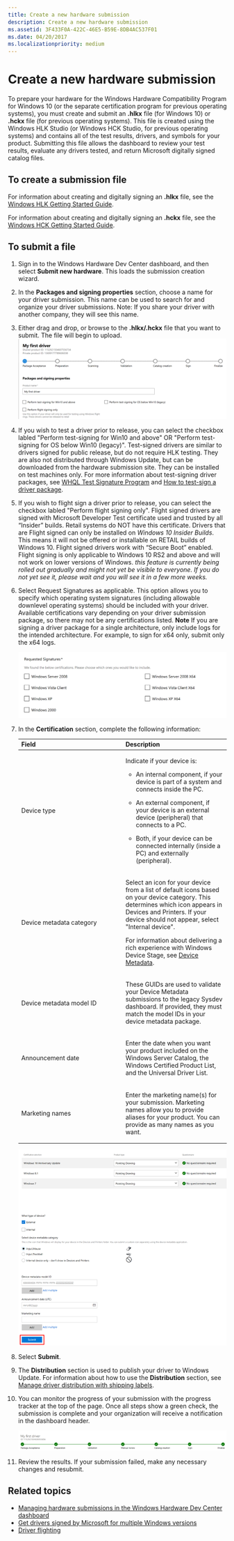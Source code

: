 ```yaml
---
title: Create a new hardware submission
description: Create a new hardware submission
ms.assetid: 3F433F0A-422C-46E5-B59E-8DB4AC537F01
ms.date: 04/20/2017
ms.localizationpriority: medium
---
```


# Create a new hardware submission


To prepare your hardware for the Windows Hardware Compatibility Program for Windows 10 (or the separate certification program for previous operating systems), you must create and submit an **.hlkx** file (for Windows 10) or **.hckx** file (for previous operating systems). This file is created using the Windows HLK Studio (or Windows HCK Studio, for previous operating systems) and contains all of the test results, drivers, and symbols for your product. Submitting this file allows the dashboard to review your test results, evaluate any drivers tested, and return Microsoft digitally signed catalog files.

## <span id="To_create_a_submission_file"></span><span id="to_create_a_submission_file"></span><span id="TO_CREATE_A_SUBMISSION_FILE"></span>To create a submission file


For information about creating and digitally signing an **.hlkx** file, see the [Windows HLK Getting Started Guide](https://docs.microsoft.com/windows-hardware/test/hlk/getstarted/windows-hlk-getting-started).

For information about creating and digitally signing an **.hckx** file, see the [Windows HCK Getting Started Guide](http://go.microsoft.com/fwlink/p/?LinkId=248436).

## <span id="To_submit_a_file"></span><span id="to_submit_a_file"></span><span id="TO_SUBMIT_A_FILE"></span>To submit a file


1. Sign in to the Windows Hardware Dev Center dashboard, and then select **Submit new hardware**. This loads the submission creation wizard.

2. In the **Packages and signing properties** section, choose a name for your driver submission. This name can be used to search for and organize your driver submissions. Note: If you share your driver with another company, they will see this name.

3. Either drag and drop, or browse to the **.hlkx/.hckx** file that you want to submit. The file will begin to upload.
   ![screenshot that shows the driver name field](images/drivers-name.png)

4. If you wish to test a driver prior to release, you can select the checkbox labled "Perform test-signing for Win10 and above" OR "Perform test-signing for OS below Win10 (legacy)". Test-signed drivers are similar to drivers signed for public release, but do not require HLK testing. They are also not distributed through Windows Update, but can be downloaded from the hardware submission site. They can be installed on test machines only. For more information about test-signing driver packages, see [WHQL Test Signature Program](https://docs.microsoft.com/windows-hardware/drivers/install/whql-test-signature-program) and [How to test-sign a driver package](https://docs.microsoft.com/windows-hardware/drivers/install/how-to-test-sign-a-driver-package).

5. If you wish to flight sign a driver prior to release, you can select the checkbox labled "Perform flight signing only". Flight signed drivers are signed with Microsoft Developer Test certificate used and trusted by all “Insider” builds. Retail systems do NOT have this certificate. Drivers that are Flight signed can only be installed on *Windows 10 Insider Builds*. This means it will not be offered or installable on RETAIL builds of Windows 10. Flight signed drivers work with “Secure Boot” enabled. Flight signing is only applicable to Windows 10 RS2 and above and will not work on lower versions of Windows. _this feature is currently being rolled out gradually and might not yet be visible to everyone. If you do not yet see it, please wait and you will see it in a few more weeks._

6. Select Request Signatures as applicable. This option allows you to specify which operating system signatures (including allowable downlevel operating systems) should be included with your driver. Available certifications vary depending on your driver submission package, so there may not be any certifications listed. **Note** If you are signing a driver package for a single architecture, only include logs for the intended architecture. For example, to sign for x64 only, submit only the x64 logs.

   ![screenshot that shows possible certifications for a driver submission, and the finalize button](images/additionalcertifications.png)

7. In the **Certification** section, complete the following information:

   <table>
   <colgroup>
   <col width="50%" />
   <col width="50%" />
   </colgroup>
   <thead>
   <tr class="header">
   <th>Field</th>
   <th>Description</th>
   </tr>
   </thead>
   <tbody>
   <tr class="even">
   <td><p>Device type</p></td>
   <td><p>Indicate if your device is:</p>
   <ul>
   <li><p>An internal component, if your device is part of a system and connects inside the PC.</p></li>
   <li><p>An external component, if your device is an external device (peripheral) that connects to a PC.</p></li>
   <li><p>Both, if your device can be connected internally (inside a PC) and externally (peripheral).</p></li>
   </ul></td>
   </tr>
   <tr class="odd">
   <td><p>Device metadata category</p></td>
   <td><p>Select an icon for your device from a list of default icons based on your device category. This determines which icon appears in Devices and Printers. If your device should not appear, select &quot;Internal device&quot;.</p>
   <p>For information about delivering a rich experience with Windows Device Stage, see <a href="https://msdn.microsoft.com/library/windows/hardware/br230800.aspx" data-raw-source="[Device Metadata](https://msdn.microsoft.com/library/windows/hardware/br230800.aspx)">Device Metadata</a>.</p></td>
   </tr>
   <tr class="even">
   <td><p>Device metadata model ID</p></td>
   <td><p>These GUIDs are used to validate your Device Metadata submissions to the legacy Sysdev dashboard. If provided, they must match the model IDs in your device metadata package.</p></td>
   </tr>
   <tr class="odd">
   <td><p>Announcement date</p></td>
   <td><p>Enter the date when you want your product included on the Windows Server Catalog, the Windows Certified Product List, and the Universal Driver List.</p></td>
   </tr>
   <tr class="even">
   <td><p>Marketing names</p></td>
   <td><p>Enter the marketing name(s) for your submission. Marketing names allow you to provide aliases for your product. You can provide as many names as you want.</p></td>
   </tr>
   </tbody>
   </table>

   ![screenshot that shows the certification section](images/drivers-certification.png)

8. Select **Submit**.

9. The **Distribution** section is used to publish your driver to Windows Update. For information about how to use the **Distribution** section, see [Manage driver distribution with shipping labels](manage-driver-distribution-by-submission.md).

10. You can monitor the progress of your submission with the progress tracker at the top of the page. Once all steps show a green check, the submission is complete and your organization will receive a notification in the dashboard header.

    ![screenshot that shows the progress tracker](images/drivers-allgreen-new.png)

11. Review the results. If your submission failed, make any necessary changes and resubmit.

## Related topics

   *  [Managing hardware submissions in the Windows Hardware Dev Center dashboard](manage-your-hardware-submissions.md)
   *  [Get drivers signed by Microsoft for multiple Windows versions](get-drivers-signed-by-microsoft-for-multiple-windows-versions.md)
   *  [Driver flighting](driver-flighting.md)

